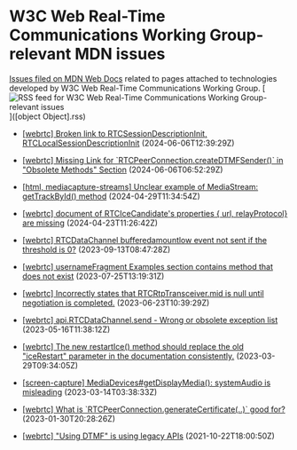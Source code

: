 # W3C Web Real-Time Communications Working Group-relevant MDN issues

[Issues filed on MDN Web Docs](https://github.com/mdn/content/issues) related to pages attached to technologies developed by W3C Web Real-Time Communications Working Group. [![RSS feed for W3C Web Real-Time Communications Working Group-relevant issues](https://www.w3.org/QA/2007/04/feed_icon)]([object Object].rss)

* [\[webrtc\] Broken link to RTCSessionDescriptionInit, RTCLocalSessionDescriptionInit](https://github.com/mdn/content/issues/33962) (2024-06-06T12:39:29Z)
  
* [\[webrtc\] Missing Link for \`RTCPeerConnection.createDTMFSender()\` in "Obsolete Methods" Section](https://github.com/mdn/content/issues/33954) (2024-06-06T06:52:29Z)
  
* [\[html, mediacapture-streams\] Unclear example of MediaStream: getTrackById() method](https://github.com/mdn/content/issues/33310) (2024-04-29T11:34:54Z)
  
* [\[webrtc\] document of RTCIceCandidate's properties { url, relayProtocol}  are missing](https://github.com/mdn/content/issues/33228) (2024-04-23T11:26:42Z)
  
* [\[webrtc\] RTCDataChannel bufferedamountlow event not sent if the threshold is 0?](https://github.com/mdn/content/issues/29087) (2023-09-13T08:47:28Z)
  
* [\[webrtc\] usernameFragment Examples section contains method that does not exist](https://github.com/mdn/content/issues/28171) (2023-07-25T13:19:31Z)
  
* [\[webrtc\] Incorrectly states that RTCRtpTransceiver.mid is null until negotiation is completed.](https://github.com/mdn/content/issues/27502) (2023-06-23T10:39:29Z)
  
* [\[webrtc\] api.RTCDataChannel.send - Wrong or obsolete exception list](https://github.com/mdn/content/issues/30909) (2023-05-16T11:38:12Z)
  
* [\[webrtc\] The new restartIce() method should replace the old "iceRestart" parameter in the documentation consistently.](https://github.com/mdn/content/issues/25732) (2023-03-29T09:34:05Z)
  
* [\[screen-capture\] MediaDevices#getDisplayMedia(): systemAudio is misleading](https://github.com/mdn/content/issues/25307) (2023-03-14T03:38:33Z)
  
* [\[webrtc\] What is \`RTCPeerConnection.generateCertificate(..)\` good for?](https://github.com/mdn/content/issues/23993) (2023-01-30T20:28:26Z)
  
* [\[webrtc\] "Using DTMF" is using legacy APIs](https://github.com/mdn/content/issues/10020) (2021-10-22T18:00:50Z)
  
